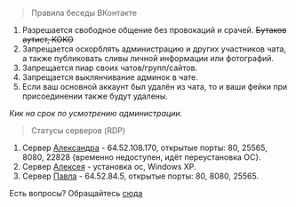   > Правила беседы ВКонтакте
  > 
  1. Разрешается свободное общение без провокаций и срачей.  ~~Бутаков аутист, КОКО~~
  2. Запрещается оскорблять администрацию и других участников чата, а также публиковать сливы личной информации или фотографий.
  3. Запрещается пиар своих чатов/групп/сайтов.
  4. Запрещается выклянчивание админок в чате.
  5. Если ваш основной аккаунт был удалён из чата, то и ваши фейки при присоединении также будут удалены.

_Кик на срок по усмотрению администрации._

> Статусы серверов (RDP)

1. Сервер [Александра](https://vk.com/utondin) - 64.52.108.170, открытые порты: 80, 25565, 8080, 22828 {временно недоступен, идёт переустановка ОС}.
2. Сервер [Алексея](https://vk.com/alexsywindows) - установка ос, Windows XP.
3. Сервер [Павла](https://vk.com/w32usr) - 64.52.84.5, открытые порты: 80, 8080, 25565.

Есть вопросы? Обращайтесь [сюда
](https://vk.me/itngrp)
